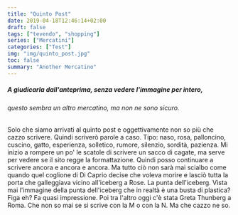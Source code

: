 ```yaml
---
title: "Quinto Post"
date: 2019-04-18T12:46:14+02:00
draft: false
tags: ["tevendo", "shopping"]
series: ["Mercatini"]
categories: ["Test"]
img: "img/quinto_post.jpg"
toc: false
summary: "Another Mercatino"
---
```


<h5>A giudicarla dall'anteprima, senza vedere l'immagine per intero,</h5> <h6>questo sembra un altro mercatino, ma non ne sono sicuro.</h6>

Solo che siamo arrivati al quinto post e oggettivamente non so più che cazzo scrivere. Quindi scriverò parole a caso. Tipo: naso, rosa, palloncino, cuscino, gatto, esperienza, solletico, rumore, silenzio, sordità, pazienza.
Mi inizio a rompere un po' le scatole di scrivere un sacco di cagate, ma serve per vedere se il sito regge la formattazione. Quindi posso continuare a scrivere ancora e ancora e ancora. Ma tutto ciò non sarà mai scialbo come quando quel coglione di Di Caprio decise che voleva morire e lasciò tutta la porta che galleggiava vicino all'iceberg a Rose. La punta dell'iceberg. Vista mai l'immagine della punta dell'iceberg che in realtà è una busta di plastica? Figa eh? Fa quasi impressione. Poi tra l'altro oggi c'è stata Greta Thunberg a Roma. Che non so mai se si scrive con la M o con la N. Ma che cazzo ne so.